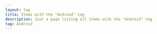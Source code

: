 ```yaml
---
layout: tag
title: Items with the "Android" tag
description: Just a page listing all items with the "Android" tag
tag: Android
---
```

